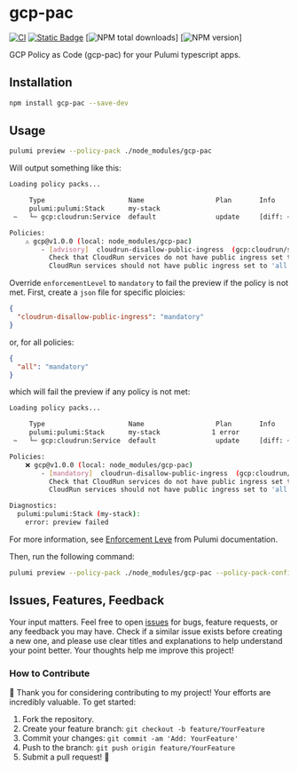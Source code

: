 # gcp-pac

[![CI](https://github.com/losisin/gcp-pac/actions/workflows/ci.yaml/badge.svg?branch=main)](https://github.com/losisin/gcp-pac/actions/workflows/ci.yaml)
[![Static Badge](https://img.shields.io/badge/license-Apache%20V2-blue.svg)](https://github.com/losisin/gcp-pac/blob/main/LICENSE)
[![NPM total downloads](https://img.shields.io/npm/dt/gcp-pac.svg?style=flat)]
[![NPM version](https://img.shields.io/npm/v/gcp-pac.svg?style=flat)]

GCP Policy as Code (gcp-pac) for your Pulumi typescript apps.

## Installation

```bash
npm install gcp-pac --save-dev
```

## Usage

```bash
pulumi preview --policy-pack ./node_modules/gcp-pac
```

Will output something like this:

```bash
Loading policy packs...

     Type                     Name                  Plan       Info
     pulumi:pulumi:Stack      my-stack             
 ~   └─ gcp:cloudrun:Service  default               update     [diff: ~metadata,template]

Policies:
    ⚠️ gcp@v1.0.0 (local: node_modules/gcp-pac)
        - [advisory]  cloudrun-disallow-public-ingress  (gcp:cloudrun/service:Service: default)
          Check that CloudRun services do not have public ingress set to 'all'.
          CloudRun services should not have public ingress set to 'all'. Use a load balancer instead.
```

Override `enforcementLevel` to `mandatory` to fail the preview if the policy is not met. First, create a `json` file for specific ploicies:

```json
{
  "cloudrun-disallow-public-ingress": "mandatory"
}
```

or, for all policies:

```json
{
  "all": "mandatory"
}
```

which will fail the preview if any policy is not met:

```bash
Loading policy packs...

     Type                     Name                  Plan       Info
     pulumi:pulumi:Stack      my-stack             1 error
 ~   └─ gcp:cloudrun:Service  default               update     [diff: ~metadata,template]

Policies:
    ❌ gcp@v1.0.0 (local: node_modules/gcp-pac)
        - [mandatory]  cloudrun-disallow-public-ingress  (gcp:cloudrun/service:Service: default)
          Check that CloudRun services do not have public ingress set to 'all'.
          CloudRun services should not have public ingress set to 'all'. Use a load balancer instead.

Diagnostics:
  pulumi:pulumi:Stack (my-stack):
    error: preview failed
```

For more information, see [Enforcement Leve](https://www.pulumi.com/docs/using-pulumi/crossguard/configuration/#enforcement-level) from Pulumi documentation.

Then, run the following command:

```bash
pulumi preview --policy-pack ./node_modules/gcp-pac --policy-pack-config policy.json
```

## Issues, Features, Feedback

Your input matters. Feel free to open [issues](https://github.com/losisin/gcp-pac/issues) for bugs, feature requests, or any feedback you may have. Check if a similar issue exists before creating a new one, and please use clear titles and explanations to help understand your point better. Your thoughts help me improve this project!

### How to Contribute

🌟 Thank you for considering contributing to my project! Your efforts are incredibly valuable. To get started:

1. Fork the repository.
2. Create your feature branch: `git checkout -b feature/YourFeature`
3. Commit your changes: `git commit -am 'Add: YourFeature'`
4. Push to the branch: `git push origin feature/YourFeature`
5. Submit a pull request! 🚀
